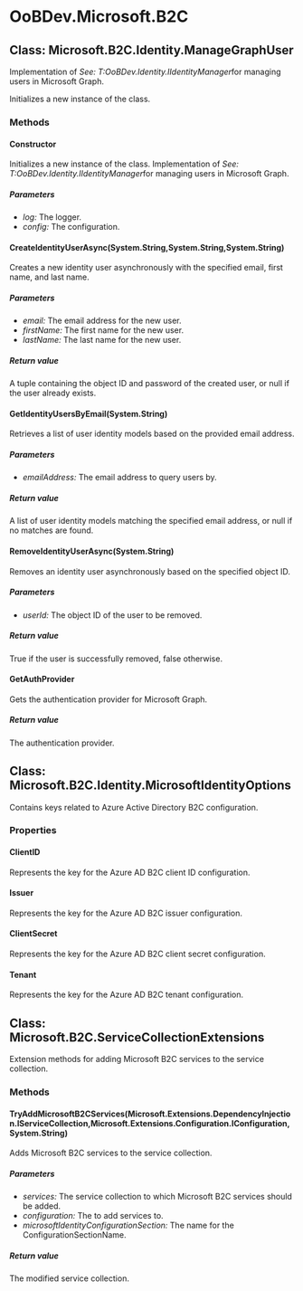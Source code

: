 # OoBDev.Microsoft.B2C


## Class: Microsoft.B2C.Identity.ManageGraphUser
Implementation of 
 *See: T:OoBDev.Identity.IIdentityManager*for managing users in Microsoft Graph. 

Initializes a new instance of the class.
### Methods


#### Constructor
Initializes a new instance of the class.
Implementation of 
 *See: T:OoBDev.Identity.IIdentityManager*for managing users in Microsoft Graph. 


##### Parameters
* *log:* The logger.
* *config:* The configuration.




#### CreateIdentityUserAsync(System.String,System.String,System.String)
Creates a new identity user asynchronously with the specified email, first name, and last name. 


##### Parameters
* *email:* The email address for the new user.
* *firstName:* The first name for the new user.
* *lastName:* The last name for the new user.




##### Return value
A tuple containing the object ID and password of the created user, or null if the user already exists.



#### GetIdentityUsersByEmail(System.String)
Retrieves a list of user identity models based on the provided email address. 


##### Parameters
* *emailAddress:* The email address to query users by.




##### Return value
A list of user identity models matching the specified email address, or null if no matches are found.



#### RemoveIdentityUserAsync(System.String)
Removes an identity user asynchronously based on the specified object ID. 


##### Parameters
* *userId:* The object ID of the user to be removed.




##### Return value
True if the user is successfully removed, false otherwise.



#### GetAuthProvider
Gets the authentication provider for Microsoft Graph. 


##### Return value
The authentication provider.



## Class: Microsoft.B2C.Identity.MicrosoftIdentityOptions
Contains keys related to Azure Active Directory B2C configuration. 

### Properties

#### ClientID
Represents the key for the Azure AD B2C client ID configuration.
#### Issuer
Represents the key for the Azure AD B2C issuer configuration.
#### ClientSecret
Represents the key for the Azure AD B2C client secret configuration.
#### Tenant
Represents the key for the Azure AD B2C tenant configuration.

## Class: Microsoft.B2C.ServiceCollectionExtensions
Extension methods for adding Microsoft B2C services to the service collection. 

### Methods


#### TryAddMicrosoftB2CServices(Microsoft.Extensions.DependencyInjection.IServiceCollection,Microsoft.Extensions.Configuration.IConfiguration,System.String)
Adds Microsoft B2C services to the service collection. 


##### Parameters
* *services:* The service collection to which Microsoft B2C services should be added.
* *configuration:* The to add services to.
* *microsoftIdentityConfigurationSection:* The name for the ConfigurationSectionName.




##### Return value
The modified service collection.

